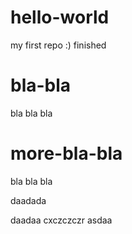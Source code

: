 hello-world
===========

my first repo :)
finished


bla-bla
===========
bla bla bla

more-bla-bla
===========
bla bla bla

daadada

daadaa
cxczczczr
asdaa
